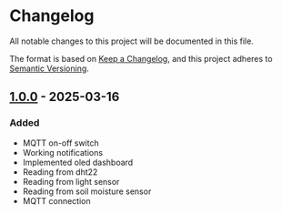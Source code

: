 # Changelog

All notable changes to this project will be documented in this file.

The format is based on [Keep a Changelog](https://keepachangelog.com/en/1.1.0/), and this project adheres to [Semantic Versioning](https://semver.org/spec/v2.0.0.html).


## [1.0.0] - 2025-03-16 

### Added

- MQTT on-off switch
- Working notifications
- Implemented oled dashboard
- Reading from dht22
- Reading from light sensor
- Reading from soil moisture sensor
- MQTT connection


[1.0.0]: https://github.com/KDesp73/smart-plant/releases/tag/v1.0.0

